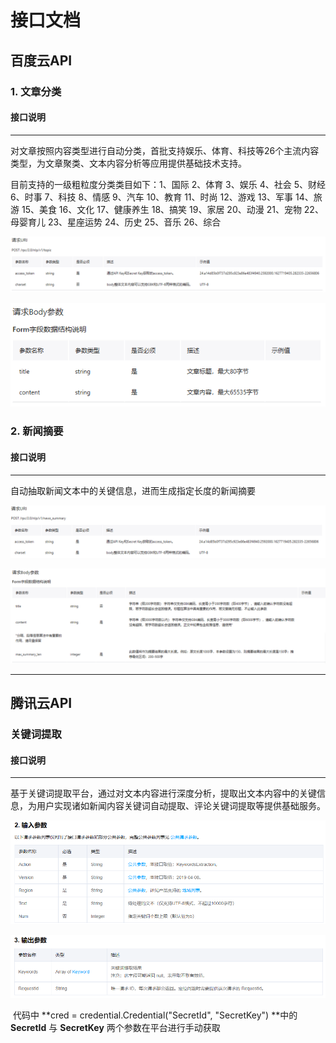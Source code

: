 # 接口文档

## 百度云API

### 1. 文章分类

#### 接口说明

*****

对文章按照内容类型进行自动分类，首批支持娱乐、体育、科技等26个主流内容类型，为文章聚类、文本内容分析等应用提供基础技术支持。

目前支持的一级粗粒度分类类目如下：1、国际 2、体育 3、娱乐 4、社会 5、财经 6、时事 7、科技 8、情感 9、汽车 10、教育 11、时尚 12、游戏 13、军事 14、旅游 15、美食 16、文化 17、健康养生 18、搞笑 19、家居 20、动漫 21、宠物 22、母婴育儿 23、星座运势 24、历史 25、音乐 26、综合

![image-20230131153258832](./image-20230131153258832.png)

![image-20230131153042264](.\image-20230131153042264.png)

### 2. 新闻摘要

#### 接口说明

****

自动抽取新闻文本中的关键信息，进而生成指定长度的新闻摘要

![image-20230131153525422](.\image-20230131153525422.png)

![image-20230131153550255](.\image-20230131153550255.png)

***

## 腾讯云API

### 关键词提取

#### 接口说明

***

基于关键词提取平台，通过对文本内容进行深度分析，提取出文本内容中的关键信息，为用户实现诸如新闻内容关键词自动提取、评论关键词提取等提供基础服务。

![image-20230131153921143](.\image-20230131153921143.png)

![image-20230131153932271](.\image-20230131153932271.png)

​        代码中 **cred = credential.Credential("SecretId", "SecretKey") **中的 **SecretId** 与 **SecretKey** 两个参数在平台进行手动获取